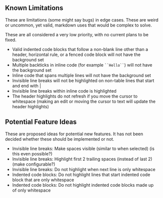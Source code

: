 ## Known Limitations

These are limitations (some might say bugs) in edge cases.  These are weird or uncommon, yet valid, markdown uses that would be complex to solve.

These are all considered a very low priority, with no current plans to be fixed.

* Valid indented code blocks that follow a non-blank line other than a header, horizontal rule, or a fenced code block will not have the background set
* Multiple backticks in inline code (for example ` ``Hello`` `) will not have the background set
* Inline code that spans multiple lines will not have the background set
* Invisible line breaks will not be highlighted on non-table lines that start and end with |
* Invisible line breaks within inline code is highlighted 
* The header highlights do not refresh if you move the cursor to whitespace (making an edit or moving the cursor to text will update the header highlights)

## Potential Feature Ideas

These are proposed ideas for potential new features.  It has not been decided whether these should be implemented or not.

- Invisible line breaks: Make spaces visible (similar to when selected) (is this even possible?)
- Invisible line breaks: Highlight first 2 trailing spaces (instead of last 2)  (make configurable?)
- Invisible line breaks: Do not highlight when next line is only whitespace
- Indented code blocks: Do not highlight lines that start indented code block that are only whitespace
- Indented code blocks: Do not highlight indented code blocks made up of only whitespace



